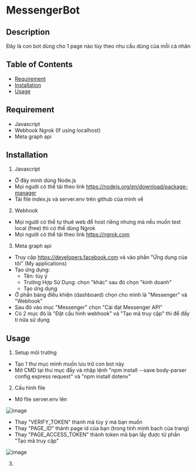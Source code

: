 # MessengerBot

## Description
Đây là con bot dùng cho 1 page nào tùy theo nhu cầu dùng của mỗi cá nhân

## Table of Contents

- [Requirement](#Requirement)
- [Installation](#installation)
- [Usage](#usage)

## Requirement

- Javascript
- Webhook Ngrok (If using localhost)
- Meta graph api

## Installation

1. Javascript
- Ở đây mình dùng Node.js
- Mọi người có thể tải theo link https://nodejs.org/en/download/package-manager
- Tải file index.js và server.env trên github của mình về
2. Webhook
- Mọi người có thể tự thuê web để host riêng nhưng mà nếu muốn test local (free) thì có thể dùng Ngrok
- Mọi người có thể tải theo link https://ngrok.com
3. Meta graph api
- Truy cập https://developers.facebook.com và vào phần "Ứng dụng của tôi" (My applications)
- Tạo ứng dụng:
   + Tên: tùy ý
   + Trường Hợp Sử Dụng: chọn "khác" sau đó chọn "kinh doanh"
   + Tạo ứng dụng
- Ở phần bảng điều khiện (dashboard) chọn cho mình là "Messenger" và "Webhook"
- Sau đó vào mục "Messenger" chọn "Cài đạt Messenger API"
- Có 2 mục đó là "Đặt cấu hình webhook" và "Tạo mã truy cập" thì để đấy tí nữa sử dụng

## Usage
1. Setup môi trường
- Tạo 1 thư mục mình muốn lưu trữ con bot này
- Mở CMD tại thư mục đấy và nhập lệnh  "npm install --save body-parser config express request" và "npm install dotenv"
2. Cấu hình file
- Mở file server.env lên

![image](https://github.com/user-attachments/assets/bb4ffebd-9375-43f6-aa56-c20e0a58de00) 

- Thay "VERIFY_TOKEN" thành mã tùy ý mà bạn muốn
- Thay "PAGE_ID" thành page id của bạn (trong tính minh bạch của trang)
- Thay "PAGE_ACCESS_TOKEN" thành token mà bạn lấy được từ phần "Tạo mã truy cập"

![image](https://github.com/user-attachments/assets/e900869a-8dbe-4070-a180-d7d6e6fa842e)

3. 
